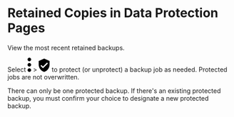 # Retained Copies in Data Protection Pages
View the most recent retained backups.

Select 
![../Images/more_vert_kebob-15px.svg](../Images/more_vert_kebob-15px.svg) > ![../Images/verified_user_protected-15px.svg](../Images/verified_user_protected-15px.svg) to protect (or unprotect) a backup job as needed. Protected jobs are not overwritten.

There can only be one protected backup. If there's an existing protected backup, you must confirm your choice to designate a new protected backup.
